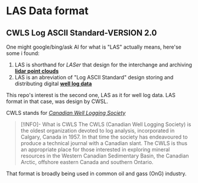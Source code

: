 # LAS Data format

## CWLS Log ASCII Standard-VERSION 2.0

One might google/bing/ask AI for what is "LAS" actually means, here'se some i found:

1. LAS is shorthand for _LASer_ that design for the interchange and archiving [**lidar point clouds**](https://www.asprs.org/wp-content/uploads/2010/12/LAS_Specification.pdf)
2. LAS is an abreviation of "Log ASCII Standard" design storing and distributing digital [**well log data**](https://www.usgs.gov/programs/national-geological-and-geophysical-data-preservation-program/well-log-data)

This repo's interest is the second one, LAS as it for well log data.
LAS format in that case, was design by CWSL.

CWLS stands for [ _Canadian Well Logging Society_ ](https://www.cwls.org/)

>[!INFO]- What is CWLS
> The CWLS (Canadian Well Logging Society) is the oldest organization devoted to log analysis, incorporated in Calgary, Canada in 1957. In that time the society has endeavoured to produce a technical journal with a Canadian slant. The CWLS is thus an appropriate place for those interested in exploring mineral resources in the Western Canadian Sedimentary Basin, the Canadian Arctic, offshore eastern Canada and southern Ontario.

That format is broadly being used in common oil and gass (OnG) industry.
